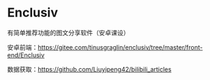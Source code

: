 # Enclusiv

有简单推荐功能的图文分享软件（安卓课设）

安卓前端：https://gitee.com/tinusgraglin/enclusiv/tree/master/front-end/Enclusiv

数据获取：https://github.com/Liuyipeng42/bilibili_articles

